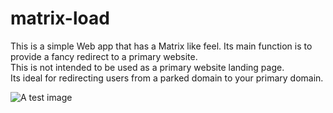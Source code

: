 # matrix-load

This is a simple Web app that has a Matrix like feel. Its main function is to provide a fancy redirect to a primary website.  
This is not intended to be used as a primary website landing page.  
Its ideal for redirecting users from a parked domain to your primary domain.

![A test image](/images/screen.png.png)